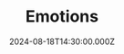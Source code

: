 ---
video:
  type: vimeo
  id: 1000139700
speaker:
  permalink: adam-julch
  name: Adam Julch
title: Emotions
image: https://i.imgur.com/nz5UlyA.png
date: 2024-08-18T14:30:00.000Z
---